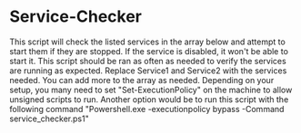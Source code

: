 # Service-Checker

This script will check the listed services in the array below and attempt to start them if they are stopped. If the service is disabled, it won't be able to start it. This script should be ran as often as needed to verify the services are running as expected.
Replace Service1 and Service2 with the services needed. You can add more to the array as needed.
Depending on your setup, you many need to set "Set-ExecutionPolicy" on the machine to allow unsigned scripts to run.
Another option would be to run this script with the following command "Powershell.exe -executionpolicy bypass -Command service_checker.ps1"
